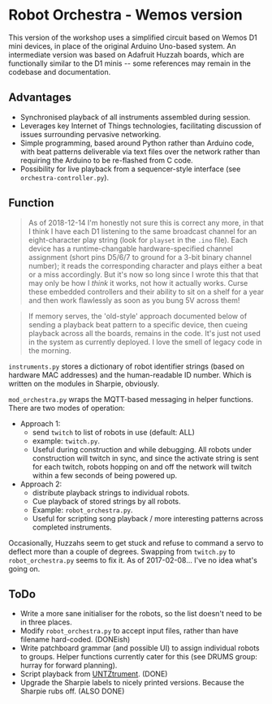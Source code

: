 # Robot Orchestra - Wemos version

This version of the workshop uses a simplified circuit based on Wemos D1 mini devices, in place of the original Arduino Uno-based system. An intermediate version was based on Adafruit Huzzah boards, which are functionally similar to the D1 minis -- some references may remain in the codebase and documentation.

## Advantages
* Synchronised playback of all instruments assembled during session.
* Leverages key Internet of Things technologies, facilitating discussion of issues surrounding pervasive networking.
* Simple programming, based around Python rather than Arduino code, with beat patterns deliverable via text files over the network rather than requiring the Arduino to be re-flashed from C code.
* Possibility for live playback from a sequencer-style interface (see `orchestra-controller.py`).

## Function

> As of 2018-12-14 I'm honestly not sure this is correct any more, in that I think I have each D1 listening to the same broadcast channel for an eight-character play string (look for `playset` in the `.ino` file). Each device has a runtime-changable hardware-specified channel assignment (short pins D5/6/7 to ground for a 3-bit binary channel number); it reads the corresponding character and plays either a beat or a miss accordingly. But it's now so long since I wrote this that that may only be how I *think* it works, not how it actually works. Curse these embedded controllers and their ability to sit on a shelf for a year and then work flawlessly as soon as you bung 5V across them!

> If memory serves, the 'old-style' approach documented below of sending a playback beat pattern to a specific device, then cueing playback across all the boards, remains in the code. It's just not used in the system as currently deployed. I love the smell of legacy code in the morning.

`instruments.py` stores a dictionary of robot identifier strings (based on hardware MAC addresses) and the human-readable ID number. Which is written on the modules in Sharpie, obviously.

`mod_orchestra.py` wraps the MQTT-based messaging in helper functions. There are two modes of operation:

* Approach 1:
    * send `twitch` to list of robots in use (default: ALL)
    * example: `twitch.py`.
    * Useful during construction and while debugging. All robots under construction will twitch in sync, and since the activate string is sent for each twitch, robots hopping on and off the network will twitch within a few seconds of being powered up.
* Approach 2:
    * distribute playback strings to individual robots.
    * Cue playback of stored strings by all robots.
    * Example: `robot_orchestra.py`.
    * Useful for scripting song playback / more interesting patterns across completed instruments.

Occasionally, Huzzahs seem to get stuck and refuse to command a servo to deflect more than a couple of degrees. Swapping from `twitch.py` to `robot_orchestra.py` seems to fix it. As of 2017-02-08... I've no idea what's going on.


## ToDo

* Write a more sane initialiser for the robots, so the list doesn't need to be in three places.
* Modify `robot_orchestra.py` to accept input files, rather than have filename hard-coded. (DONEish)
* Write patchboard grammar (and possible UI) to assign individual robots to groups. Helper functions currently cater for this (see DRUMS group: hurray for forward planning).
* Script playback from [UNTZtrument](https://www.adafruit.com/product/1999). (DONE)
* Upgrade the Sharpie labels to nicely printed versions. Because the Sharpie rubs off. (ALSO DONE)
